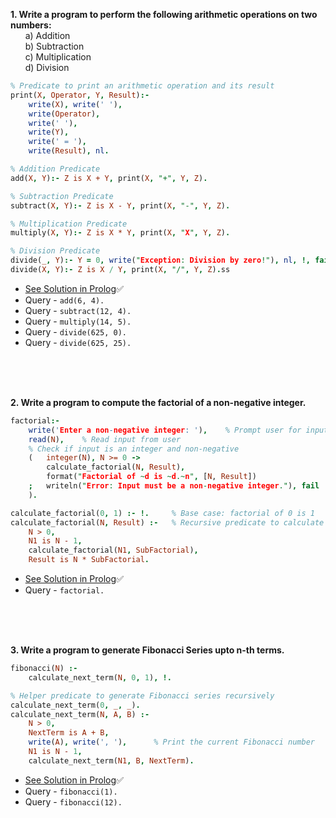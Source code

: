 **1. Write a program to perform the following arithmetic operations on two numbers:** <br>
&nbsp; &nbsp; &nbsp; a) Addition  <br>
&nbsp; &nbsp; &nbsp; b) Subtraction  <br>
&nbsp; &nbsp; &nbsp; c) Multiplication  <br>
&nbsp; &nbsp; &nbsp; d) Division 

```prolog
% Predicate to print an arithmetic operation and its result
print(X, Operator, Y, Result):- 
    write(X), write(' '), 
    write(Operator), 
    write(' '), 
    write(Y), 
    write(' = '), 
    write(Result), nl.

% Addition Predicate
add(X, Y):- Z is X + Y, print(X, "+", Y, Z).

% Subtraction Predicate
subtract(X, Y):- Z is X - Y, print(X, "-", Y, Z).

% Multiplication Predicate
multiply(X, Y):- Z is X * Y, print(X, "X", Y, Z).

% Division Predicate
divide(_, Y):- Y = 0, write("Exception: Division by zero!"), nl, !, fail.
divide(X, Y):- Z is X / Y, print(X, "/", Y, Z).ss
```
 
- [ See Solution in Prolog](prolog-solutions/Q-05.pl)✅ 
- Query - `add(6, 4).`
- Query - `subtract(12, 4).`
- Query - `multiply(14, 5).`
- Query - `divide(625, 0).`
- Query - `divide(625, 25).`

<br>
<br>
<br>

**2. Write a program to compute the factorial of a non-negative integer.**

```prolog
factorial:-
    write('Enter a non-negative integer: '),	% Prompt user for input
    read(N),	% Read input from user
    % Check if input is an integer and non-negative
    (   integer(N), N >= 0 ->
        calculate_factorial(N, Result),
        format("Factorial of ~d is ~d.~n", [N, Result])
    ;   writeln("Error: Input must be a non-negative integer."), fail
    ).

calculate_factorial(0, 1) :- !. 	% Base case: factorial of 0 is 1
calculate_factorial(N, Result) :-	% Recursive predicate to calculate factorial
    N > 0,
    N1 is N - 1,
    calculate_factorial(N1, SubFactorial),
    Result is N * SubFactorial.
```
 
- [ See Solution in Prolog](prolog-solutions/Q-06.pl)✅ 
- Query - `factorial.`
 

<br>
<br>
<br>



**3. Write a program to generate Fibonacci Series upto n-th terms.**

```prolog
fibonacci(N) :-
    calculate_next_term(N, 0, 1), !.

% Helper predicate to generate Fibonacci series recursively
calculate_next_term(0, _, _).
calculate_next_term(N, A, B) :-
    N > 0,
    NextTerm is A + B,
    write(A), write(', '), 		% Print the current Fibonacci number
    N1 is N - 1,
    calculate_next_term(N1, B, NextTerm).
```
 
- [ See Solution in Prolog](prolog-solutions/Q-07.pl)✅ 
- Query - `fibonacci(1).`
- Query - `fibonacci(12).`

<br>
<br>
<br>
